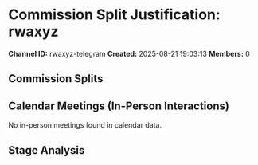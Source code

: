# Commission Split Justification: rwaxyz

**Channel ID:** rwaxyz-telegram
**Created:** 2025-08-21 19:03:13
**Members:** 0

## Commission Splits


## Calendar Meetings (In-Person Interactions)

No in-person meetings found in calendar data.

## Stage Analysis


